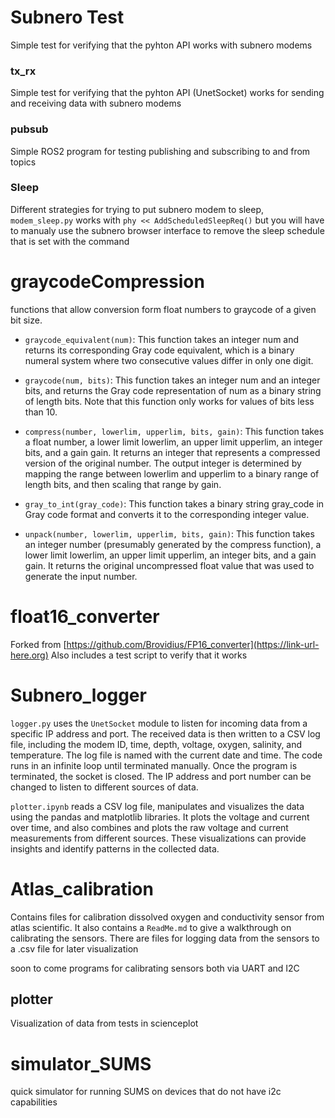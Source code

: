 # Subnero Test
Simple test for verifying that the pyhton API works with subnero modems

### tx_rx
Simple test for verifying that the pyhton API (UnetSocket) works for sending and receiving data with subnero modems

### pubsub
Simple ROS2 program for testing publishing and subscribing to and from topics

### Sleep
Different strategies for trying to put subnero modem to sleep, ``modem_sleep.py`` works with ```phy << AddScheduledSleepReq()``` but you will have to manualy use the subnero browser interface to remove the sleep schedule that is set with the command



# graycodeCompression
functions that allow conversion form float numbers to graycode of a given bit size.

- ``graycode_equivalent(num)``: This function takes an integer num and returns its corresponding Gray code equivalent, which is a binary numeral system where two consecutive values differ in only one digit.

- ``graycode(num, bits)``: This function takes an integer num and an integer bits, and returns the Gray code representation of num as a binary string of length bits. Note that this function only works for values of bits less than 10.

- ``compress(number, lowerlim, upperlim, bits, gain)``: This function takes a float number, a lower limit lowerlim, an upper limit upperlim, an integer bits, and a gain gain. It returns an integer that represents a compressed version of the original number. The output integer is determined by mapping the range between lowerlim and upperlim to a binary range of length bits, and then scaling that range by gain.

- ``gray_to_int(gray_code)``: This function takes a binary string gray_code in Gray code format and converts it to the corresponding integer value.

- ``unpack(number, lowerlim, upperlim, bits, gain)``: This function takes an integer number (presumably generated by the compress function), a lower limit lowerlim, an upper limit upperlim, an integer bits, and a gain gain. It returns the original uncompressed float value that was used to generate the input number.

# float16_converter
Forked from [https://github.com/Brovidius/FP16_converter](https://link-url-here.org)
Also includes a test script to verify that it works

# Subnero_logger
`logger.py` uses the `UnetSocket` module to listen for incoming data from a specific IP address and port. The received data is then written to a CSV log file, including the modem ID, time, depth, voltage, oxygen, salinity, and temperature. The log file is named with the current date and time. The code runs in an infinite loop until terminated manually. Once the program is terminated, the socket is closed. The IP address and port number can be changed to listen to different sources of data.

`plotter.ipynb` reads a CSV log file, manipulates and visualizes the data using the pandas and matplotlib libraries. It plots the voltage and current over time, and also combines and plots the raw voltage and current measurements from different sources. These visualizations can provide insights and identify patterns in the collected data.

# Atlas_calibration
Contains files for calibration dissolved oxygen and conductivity sensor from atlas scientific. It also contains a `ReadMe.md` to give a walkthrough on calibrating the sensors. There are files for logging data from the sensors to a .csv file for later visualization

soon to come programs for calibrating sensors both via UART and I2C

## plotter
Visualization of data from tests in scienceplot

# simulator_SUMS
quick simulator for running SUMS on devices that do not have i2c capabilities